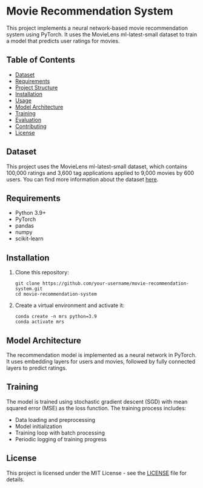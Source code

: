# Movie Recommendation System

This project implements a neural network-based movie recommendation system using PyTorch. It uses the MovieLens ml-latest-small dataset to train a model that predicts user ratings for movies.

## Table of Contents

- [Dataset](#dataset)
- [Requirements](#requirements)
- [Project Structure](#project-structure)
- [Installation](#installation)
- [Usage](#usage)
- [Model Architecture](#model-architecture)
- [Training](#training)
- [Evaluation](#evaluation)
- [Contributing](#contributing)
- [License](#license)

## Dataset

This project uses the MovieLens ml-latest-small dataset, which contains 100,000 ratings and 3,600 tag applications applied to 9,000 movies by 600 users. You can find more information about the dataset [here](https://grouplens.org/datasets/movielens/latest/).

## Requirements

- Python 3.9+
- PyTorch
- pandas
- numpy
- scikit-learn


## Installation

1. Clone this repository:
   ```
   git clone https://github.com/your-username/movie-recommendation-system.git
   cd movie-recommendation-system
   ```

2. Create a virtual environment and activate it:
   ```
   conda create -n mrs python=3.9
   conda activate mrs
   ```

## Model Architecture

The recommendation model is implemented as a neural network in PyTorch. It uses embedding layers for users and movies, followed by fully connected layers to predict ratings.

## Training

The model is trained using stochastic gradient descent (SGD) with mean squared error (MSE) as the loss function. The training process includes:

- Data loading and preprocessing
- Model initialization
- Training loop with batch processing
- Periodic logging of training progress

## License

This project is licensed under the MIT License - see the [LICENSE](LICENSE) file for details.